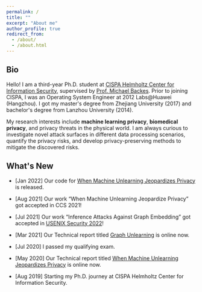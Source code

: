 ```yaml
---
permalink: /
title: ""
excerpt: "About me"
author_profile: true
redirect_from: 
  - /about/
  - /about.html
---
```


## Bio

Hello! I am a third-year Ph.D. student at [CISPA Helmholtz Center for Information Security](http://cispa.saarland/), supervised by [Prof. Michael Backes](https://cispa.saarland/people/backes/). Prior to joining CISPA, I was an Operating System Engineer at 2012 Labs@Huawei (Hangzhou). I got my master's degree from Zhejiang University (2017) and bachelor's degree from Lanzhou University (2014).

My research interests include <b>machine learning privacy</b>, <b>biomedical privacy</b>, and privacy threats in the physical world. I am always curious to investigate novel attack surfaces in different data processing scenarios, quantify the privacy risks, and develop privacy-preserving methods to mitigate the discovered risks.


## What's New

- [Jan 2022] Our code for [When Machine Unlearning Jeopardizes Privacy](https://github.com/MinChen00/UnlearningLeaks) is released.

- [Aug 2021] Our work “When Machine Unlearning Jeopardize Privacy” got accepted in CCS 2021!

- [Jul 2021] Our work “Inference Attacks Against Graph Embedding” got accepted in [USENIX Security 2022](https://www.usenix.org/conference/usenixsecurity22)!

- [Mar 2021] Our Technical report titled [Graph Unlearning](https://arxiv.org/abs/2103.14991) is online now.

- [Jul 2020] I passed my qualifying exam.

- [May 2020] Our Technical report titled [When Machine Unlearning Jeopardizes Privacy](https://arxiv.org/abs/2005.02205) is online now.

- [Aug 2019] Starting my Ph.D. journey at CISPA Helmholtz Center for Information Security.